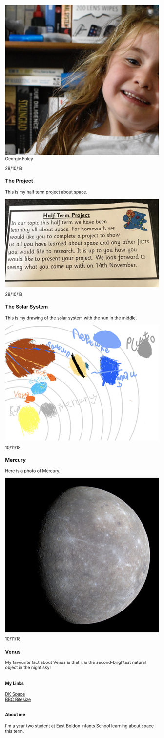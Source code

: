 <body>
    <div id="content">
      <div class="post-container">
        <div class="post">
          <div class="post-author">
            <img src="GF001.jpg">
            <span>Georgie Foley</span>
          </div> <!-- post-author -->
          <p class="post-date">28/10/18</p>
          <h3 class="post-title">The Project</h3>
          <div class="post-content">
            <p>This is my half term project about space.</p>
              <img style="margin:0px auto;display:block" src="Commission.jpg">
          </div> <!-- post-content -->
        </div> <!-- post -->
      </div> <!-- post-container -->
              <div class="post-container">
        <div class="post">
          <p class="post-date">28/10/18</p>
          <h3 class="post-title">The Solar System</h3>
          <div class="post-content">
            <p>This is my drawing of the solar system with the sun in the middle.</p>
              <img style="margin:0px auto;display:block" src="solarsystem.jpg">
          </div> <!-- post-content -->
        </div> <!-- post -->
      </div> <!-- post-container -->
        <div class="post-container">
        <div class="post">
          <p class="post-date">10/11/18</p>
          <h3 class="post-title">Mercury</h3>
          <div class="post-content">
            <p>Here is a photo of Mercury.</p>
              <img style="margin:0px auto;display:block" src="Mercury.JPG">
          </div> <!-- post-content -->
        </div> <!-- post -->
      </div> <!-- post-container -->
         <div class="post-container">
        <div class="post">
          <p class="post-date">10/11/18</p>
          <h3 class="post-title">Venus</h3>
          <div class="post-content">
            <p>My favourite fact about Venus is that it is the second-brightest natural object in the night sky!</p>
          </div> <!-- post-content -->
        </div> <!-- post -->
      </div> <!-- post-container -->
    </div> <!-- content -->
    <div id="footer">
      <div class="container">
        <div class="column">
          <h4>My Links</h4>
          <p>
            <a href="https://www.dkfindout.com/uk/space/">DK Space</a>
            <br>
            <a href="https://www.bbc.com/bitesize/topics/zkbbkqt">BBC Bitesize</a>
          </p>
        </div> <!-- column -->
        <div class="column">
          <h4>About me</h4>
          <p>I'm a year two student at East Boldon Infants School learning about space this term.</p>
        </div> <!-- column -->
      </div> <!-- container -->
    </div> <!-- footer -->
</body>
